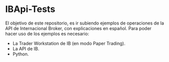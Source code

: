 # IBApi-Tests

El objetivo de este repositorio, es ir subiendo ejemplos de operaciones de la API de Internacional Broker, con explicaciones en español.
Para poder hacer uso de los ejemplos es necesario:
- La Trader Workstation de IB (en modo Paper Trading).
- La API de IB.
- Python.
